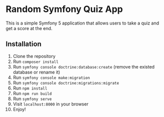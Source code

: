 # Random Symfony Quiz App

This is a simple Symfony 5 application that allows users to take a quiz and get a score at the end.

## Installation

1. Clone the repository 
2. Run `composer install`
3. Run `symfony console doctrine:database:create` (remove the existed database or rename it)
4. Run `symfony console make:migration`
5. Run `symfony console doctrine:migrations:migrate`
6. Run `npm install`
7. Run `npm run build`
8. Run `symfony serve`
9. Visit `localhost:8000` in your browser
10. Enjoy!